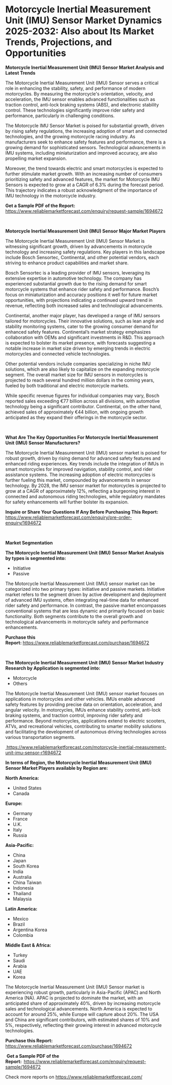 <p><h1>Motorcycle Inertial Measurement Unit (IMU) Sensor Market Dynamics 2025-2032: Also about Its Market Trends, Projections, and Opportunities</h1></p><p><strong>Motorcycle Inertial Measurement Unit (IMU) Sensor Market Analysis and Latest Trends</strong></p>
<p><p>The Motorcycle Inertial Measurement Unit (IMU) Sensor serves a critical role in enhancing the stability, safety, and performance of modern motorcycles. By measuring the motorcycle's orientation, velocity, and acceleration, the IMU sensor enables advanced functionalities such as traction control, anti-lock braking systems (ABS), and electronic stability control. These technologies significantly improve rider safety and performance, particularly in challenging conditions.</p><p>The Motorcycle IMU Sensor Market is poised for substantial growth, driven by rising safety regulations, the increasing adoption of smart and connected technologies, and the growing motorcycle racing industry. As manufacturers seek to enhance safety features and performance, there is a growing demand for sophisticated sensors. Technological advancements in IMU systems, including miniaturization and improved accuracy, are also propelling market expansion.</p><p>Moreover, the trend towards electric and smart motorcycles is expected to further stimulate market growth. With an increasing number of consumers prioritizing safety and advanced features, the market for Motorcycle IMU Sensors is expected to grow at a CAGR of 6.3% during the forecast period. This trajectory indicates a robust acknowledgment of the importance of IMU technology in the motorcycle industry.</p></p>
<p><strong>Get a Sample PDF of the Report:&nbsp;</strong> <a href="https://www.reliablemarketforecast.com/enquiry/request-sample/1694672?utm_campaign=3129&utm_medium=2&utm_source=Github&utm_content=ia&utm_term=25032025&utm_id=motorcycle-inertial-measurement-unit-imu-sensor">https://www.reliablemarketforecast.com/enquiry/request-sample/1694672</a></p>
<p>&nbsp;</p>
<p><strong>Motorcycle Inertial Measurement Unit (IMU) Sensor Major Market Players</strong></p>
<p><p>The Motorcycle Inertial Measurement Unit (IMU) Sensor Market is witnessing significant growth, driven by advancements in motorcycle technology and increasing safety regulations. Key players in this landscape include Bosch Sensortec, Continental, and other potential vendors, each striving to enhance product capabilities and market share.</p><p>Bosch Sensortec is a leading provider of IMU sensors, leveraging its extensive expertise in automotive technology. The company has experienced substantial growth due to the rising demand for smart motorcycle systems that enhance rider safety and performance. Bosch’s focus on miniaturization and accuracy positions it well for future market opportunities, with projections indicating a continued upward trend in revenue, reflecting both increased sales and technological advancements.</p><p>Continental, another major player, has developed a range of IMU sensors tailored for motorcycles. Their innovative solutions, such as lean angle and stability monitoring systems, cater to the growing consumer demand for enhanced safety features. Continental’s market strategy emphasizes collaboration with OEMs and significant investments in R&D. This approach is expected to bolster its market presence, with forecasts suggesting a notable increase in market size driven by emerging trends in electric motorcycles and connected vehicle technologies.</p><p>Other potential vendors include companies specializing in niche IMU solutions, which are also likely to capitalize on the expanding motorcycle segment. The overall market size for IMU sensors in motorcycles is projected to reach several hundred million dollars in the coming years, fueled by both traditional and electric motorcycle markets.</p><p>While specific revenue figures for individual companies may vary, Bosch reported sales exceeding €77 billion across all divisions, with automotive technology being a significant contributor. Continental, on the other hand, achieved sales of approximately €44 billion, with ongoing growth anticipated as they expand their offerings in the motorcycle sector.</p></p>
<p>&nbsp;</p>
<p><strong>What Are The Key Opportunities For Motorcycle Inertial Measurement Unit (IMU) Sensor Manufacturers?</strong></p>
<p><p>The Motorcycle Inertial Measurement Unit (IMU) sensor market is poised for robust growth, driven by rising demand for advanced safety features and enhanced riding experiences. Key trends include the integration of IMUs in smart motorcycles for improved navigation, stability control, and rider assistance systems. The increasing adoption of electric motorcycles is further fueling this market, compounded by advancements in sensor technology. By 2028, the IMU sensor market for motorcycles is projected to grow at a CAGR of approximately 12%, reflecting a burgeoning interest in connected and autonomous riding technologies, while regulatory mandates for safety enhancements will further bolster its expansion.</p></p>
<p><strong>Inquire or Share Your Questions If Any Before Purchasing This Report:</strong> <a href="https://www.reliablemarketforecast.com/enquiry/pre-order-enquiry/1694672?utm_campaign=3129&utm_medium=2&utm_source=Github&utm_content=ia&utm_term=25032025&utm_id=motorcycle-inertial-measurement-unit-imu-sensor">https://www.reliablemarketforecast.com/enquiry/pre-order-enquiry/1694672</a></p>
<p>&nbsp;</p>
<p><strong>Market Segmentation</strong></p>
<p><strong>The Motorcycle Inertial Measurement Unit (IMU) Sensor Market Analysis by types is segmented into:</strong></p>
<p><ul><li>Initiative</li><li>Passive</li></ul></p>
<p><p>The Motorcycle Inertial Measurement Unit (IMU) sensor market can be categorized into two primary types: initiative and passive markets. Initiative market refers to the segment driven by active development and deployment of advanced IMU systems, often integrating real-time data for enhanced rider safety and performance. In contrast, the passive market encompasses conventional systems that are less dynamic and primarily focused on basic functionality. Both segments contribute to the overall growth and technological advancements in motorcycle safety and performance enhancements.</p></p>
<p><strong>Purchase this Report:&nbsp;</strong><a href="https://www.reliablemarketforecast.com/purchase/1694672?utm_campaign=3129&utm_medium=2&utm_source=Github&utm_content=ia&utm_term=25032025&utm_id=motorcycle-inertial-measurement-unit-imu-sensor">https://www.reliablemarketforecast.com/purchase/1694672</a></p>
<p>&nbsp;</p>
<p><strong>The Motorcycle Inertial Measurement Unit (IMU) Sensor Market Industry Research by Application is segmented into:</strong></p>
<p><ul><li>Motorcycle</li><li>Others</li></ul></p>
<p><p>The Motorcycle Inertial Measurement Unit (IMU) sensor market focuses on applications in motorcycles and other vehicles. IMUs enable advanced safety features by providing precise data on orientation, acceleration, and angular velocity. In motorcycles, IMUs enhance stability control, anti-lock braking systems, and traction control, improving rider safety and performance. Beyond motorcycles, applications extend to electric scooters, ATVs, and recreational vehicles, contributing to smarter mobility solutions and facilitating the development of autonomous driving technologies across various transportation segments.</p></p>
<p><a href="https://www.reliablemarketforecast.com/motorcycle-inertial-measurement-unit-imu-sensor-r1694672?utm_campaign=3129&utm_medium=2&utm_source=Github&utm_content=ia&utm_term=25032025&utm_id=motorcycle-inertial-measurement-unit-imu-sensor">&nbsp;https://www.reliablemarketforecast.com/motorcycle-inertial-measurement-unit-imu-sensor-r1694672</a></p>
<p><strong>In terms of Region, the Motorcycle Inertial Measurement Unit (IMU) Sensor Market Players available by Region are:</strong></p>
<p>
    <p> <strong> North America: </strong>
        <ul>
            <li>United States</li>
            <li>Canada</li>
        </ul>
        </p> 
    <p> <strong> Europe: </strong>
        <ul>
            <li>Germany</li>
            <li>France</li>
            <li>U.K.</li>
            <li>Italy</li>
            <li>Russia</li>
        </ul>
        </p> 
    <p> <strong> Asia-Pacific: </strong>
        <ul>
            <li>China</li>
            <li>Japan</li>
            <li>South Korea</li>
            <li>India</li>
            <li>Australia</li>
            <li>China Taiwan</li>
            <li>Indonesia</li>
            <li>Thailand</li>
            <li>Malaysia</li>
        </ul>
        </p> 
    <p> <strong> Latin America: </strong>
        <ul>
            <li>Mexico</li>
            <li>Brazil</li>
            <li>Argentina Korea</li>
            <li>Colombia</li>
        </ul>
        </p> 
    <p> <strong> Middle East & Africa: </strong>
        <ul>
            <li>Turkey</li>
            <li>Saudi</li>
            <li>Arabia</li>
            <li>UAE</li>
            <li>Korea</li>
        </ul>
    </p>
    </p>
<p><p>The Motorcycle Inertial Measurement Unit (IMU) Sensor market is experiencing robust growth, particularly in Asia-Pacific (APAC) and North America (NA). APAC is projected to dominate the market, with an anticipated share of approximately 40%, driven by increasing motorcycle sales and technological advancements. North America is expected to account for around 25%, while Europe will capture about 20%. The USA and China are significant contributors, with estimated shares of 10% and 5%, respectively, reflecting their growing interest in advanced motorcycle technologies.</p></p>
<p><strong>Purchase this Report: </strong><a href="https://www.reliablemarketforecast.com/purchase/1694672?utm_campaign=3129&utm_medium=2&utm_source=Github&utm_content=ia&utm_term=25032025&utm_id=motorcycle-inertial-measurement-unit-imu-sensor">https://www.reliablemarketforecast.com/purchase/1694672</a></p>
<p>&nbsp;<strong>Get a Sample PDF of the Report:&nbsp;&nbsp;</strong><a href="https://www.reliablemarketforecast.com/enquiry/request-sample/1694672?utm_campaign=3129&utm_medium=2&utm_source=Github&utm_content=ia&utm_term=25032025&utm_id=motorcycle-inertial-measurement-unit-imu-sensor">https://www.reliablemarketforecast.com/enquiry/request-sample/1694672</a></p>
<p><strong></strong></p>
<p>Check more reports on <a href="https://www.reliablemarketforecast.com/?utm_campaign=3129&utm_medium=2&utm_source=Github&utm_content=ia&utm_term=25032025&utm_id=motorcycle-inertial-measurement-unit-imu-sensor">https://www.reliablemarketforecast.com/</a></p>